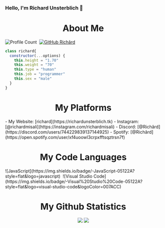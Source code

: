 ### Hello, I'm Richard Unsterblich 🍦

  <h1 align="center">About Me</h1>

![Profile Count](https://komarev.com/ghpvc/?username=richardsistemler&color=red)&nbsp;
[![GitHub Richârd](https://img.shields.io/github/followers/richardsistemler?label=follow&style=social)](https://github.com/richardsistemler)&nbsp;
```js
class richard{
  constructor(...options) {
    this.height = "1.70"
    this.weight = "70"
    this.type = "human"
    this.job = "programmer"
    this.sex = "male"
  }
}
```
  <h1 align="center">My Platforms</h1>
- My Website: [richard](https://richardunsterblich.tk)
- Instagram: [@richardmisali](https://instagram.com/richardmisali)
- Discord: [@Richârd](https://discord.com/users/744229839137144925)
- Spotify: [@Richârd](https://open.spotify.com/user/xf4uoowl3crpxfftsqztrsn7f)

  <h1 align="center">My Code Languages</h1>
![JavaScript](https://img.shields.io/badge/-JavaScript-05122A?style=flat&logo=javascript)&nbsp;
![Visual Studio Code](https://img.shields.io/badge/-Visual%20Studio%20Code-05122A?style=flat&logo=visual-studio-code&logoColor=007ACC)&nbsp;


  <h1 align="center">My Github Statistics</h1>
<p align="center">
  <a href="https://github.com/richardsistemler/" target="_blank"><img src="https://github-readme-stats.vercel.app/api/top-langs/?username=richardsistemler&langs_count=10&custom_title=Most+Most+Used+Languages&bg_color=171a1f&text_color=fff&icon_color=ff0000&hide_border=true&title_color=ff0000"/></a>
  <a href="https://github.com/richardsistemler/" target="_blank"><img src="https://github-readme-stats.vercel.app/api?username=richardsistemler&show_icons=true&locale=tr&border_radius=10px&title_color=ff0000&hide_border=true&bg_color=171a1f&text_color=fff&icon_color=ff0000&custom_title=richardsistemler%27's+Github+Statistics"/></a>
</p>

